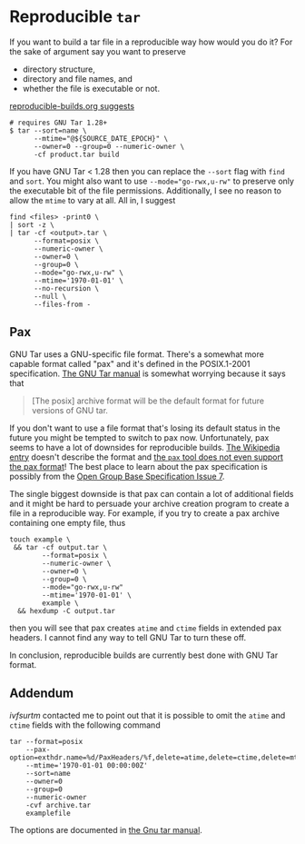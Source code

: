 # Reproducible `tar`

If you want to build a tar file in a reproducible way how would you do it? 
For the sake of argument say you want to preserve

* directory structure,
* directory and file names, and
* whether the file is executable or not.

[reproducible-builds.org
suggests](https://reproducible-builds.org/docs/archives/)

    # requires GNU Tar 1.28+
    $ tar --sort=name \
          --mtime="@${SOURCE_DATE_EPOCH}" \
          --owner=0 --group=0 --numeric-owner \
          -cf product.tar build

If you have GNU Tar < 1.28 then you can replace the `--sort` flag with
`find` and `sort`.  You might also want to use `--mode="go-rwx,u-rw"` to
preserve only the executable bit of the file permissions.  Additionally, I
see no reason to allow the `mtime` to vary at all.  All in, I suggest

    find <files> -print0 \
    | sort -z \
    | tar -cf <output>.tar \
          --format=posix \
          --numeric-owner \
          --owner=0 \
          --group=0 \
          --mode="go-rwx,u-rw" \
          --mtime='1970-01-01' \
          --no-recursion \
          --null \
          --files-from -

## Pax

GNU Tar uses a GNU-specific file format.   There's a somewhat more capable
format called "pax" and it's defined in the POSIX.1-2001 specification. 
[The GNU Tar
manual](https://www.gnu.org/software/tar/manual/html_node/Formats.html#SEC134)
is somewhat worrying because it says that

> [The posix] archive format will be the default format for future versions
> of GNU tar.

If you don't want to use a file format that's losing its default status in
the future you might be tempted to switch to pax now.  Unfortunately, pax
seems to have a lot of downsides for reproducible builds.  [The Wikipedia
entry](https://en.wikipedia.org/wiki/Tar_(computing)) doesn't describe the
format and [the `pax` tool does not even support the pax
format](https://en.wikipedia.org/wiki/Pax_(Unix)#Format_support)!  The best
place to learn about the pax specification is possibly from the [Open Group
Base Specification Issue
7](http://pubs.opengroup.org/onlinepubs/9699919799/utilities/pax.html).

The single biggest downside is that pax can contain a lot of additional
fields and it might be hard to persuade your archive creation program to
create a file in a reproducible way.  For example, if you try to create a
pax archive containing one empty file, thus

    touch example \
     && tar -cf output.tar \
            --format=posix \
            --numeric-owner \
            --owner=0 \
            --group=0 \
            --mode="go-rwx,u-rw"
            --mtime='1970-01-01' \
            example \
      && hexdump -C output.tar

then you will see that pax creates `atime` and `ctime` fields in extended
pax headers.  I cannot find any way to tell GNU Tar to turn these off.

In conclusion, reproducible builds are currently best done with GNU Tar
format.

## Addendum

*ivfsurtm* contacted me to point out that it is possible to omit the
 `atime` and `ctime` fields with the following command

```
tar --format=posix
    --pax-option=exthdr.name=%d/PaxHeaders/%f,delete=atime,delete=ctime,delete=mtime
    --mtime='1970-01-01 00:00:00Z'
    --sort=name
    --owner=0
    --group=0
    --numeric-owner
    -cvf archive.tar
    examplefile
```

The options are documented in [the Gnu tar
manual](https://www.gnu.org/software/tar/manual/html_section/tar_70.html).
